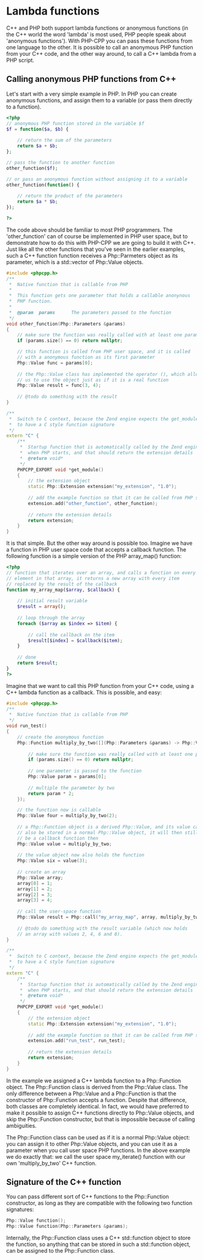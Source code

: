 # Lambda functions

C++ and PHP both support lambda functions or anonymous functions (in 
the C++ world the word 'lambda' is most used, PHP people speak about
'anonymous functions'). With PHP-CPP you can pass these functions 
from one language to the other. It is possible to call an anonymous 
PHP function from your C++ code, and the other way around, to call a C++
lambda from a PHP script.

## Calling anonymous PHP functions from C++

Let's start with a very simple example in PHP. In PHP you can create
anonymous functions, and assign them to a variable (or pass them
directly to a function).

```php
<?php
// anonymous PHP function stored in the variable $f
$f = function($a, $b) {
    
    // return the sum of the parameters
    return $a + $b;
};

// pass the function to another function
other_function($f);

// or pass an anonymous function without assigning it to a variable
other_function(function() {
    
    // return the product of the parameters
    return $a * $b;
});

?>
```

The code above should be familiar to most PHP programmers. The 
'other_function' can of course be implemented in PHP user space,
but to demonstrate how to do this with PHP-CPP we are going to
build it with C++. Just like all the other functions that you've
seen in the earlier examples, such a C++ function function receives 
a Php::Parmeters object as its parameter, which is a std::vector of 
Php::Value objects.

```cpp
#include <phpcpp.h>
/**
 *  Native function that is callable from PHP
 *
 *  This function gets one parameter that holds a callable anonynous
 *  PHP function.
 *
 *  @param  params      The parameters passed to the function
 */
void other_function(Php::Parameters &params)
{
    // make sure the function was really called with at least one parameter
    if (params.size() == 0) return nullptr;

    // this function is called from PHP user space, and it is called
    // with a anonymous function as its first parameter
    Php::Value func = params[0];
    
    // the Php::Value class has implemented the operator (), which allows
    // us to use the object just as if it is a real function
    Php::Value result = func(3, 4);
    
    // @todo do something with the result
}

/**
 *  Switch to C context, because the Zend engine expects the get_module()
 *  to have a C style function signature
 */
extern "C" {
    /**
     *  Startup function that is automatically called by the Zend engine
     *  when PHP starts, and that should return the extension details
     *  @return void*
     */
    PHPCPP_EXPORT void *get_module() 
    {
        // the extension object
        static Php::Extension extension("my_extension", "1.0");
        
        // add the example function so that it can be called from PHP scripts
        extension.add("other_function", other_function);
        
        // return the extension details
        return extension;
    }
}
```
It is that simple. But the other way around is possible too. Imagine
we have a function in PHP user space code that accepts a callback 
function. The following function is a simple version of the 
PHP array_map() function:

```php
<?php
// function that iterates over an array, and calls a function on every
// element in that array, it returns a new array with every item
// replaced by the result of the callback
function my_array_map($array, $callback) {
    
    // initial result variable
    $result = array();
    
    // loop through the array
    foreach ($array as $index => $item) {
        
        // call the callback on the item
        $result[$index] = $callback($item);
    }
    
    // done
    return $result;
}
?>
```

Imagine that we want to call this PHP function from your C++ code,
using a C++ lambda function as a callback. This is possible, and easy:

```cpp
#include <phpcpp.h>
/**
 *  Native function that is callable from PHP
 */
void run_test()
{
    // create the anonymous function
    Php::Function multiply_by_two([](Php::Parameters &params) -> Php::Value {
        
        // make sure the function was really called with at least one parameter
        if (params.size() == 0) return nullptr;
        
        // one parameter is passed to the function
        Php::Value param = params[0];
        
        // multiple the parameter by two
        return param * 2;
    });

    // the function now is callable
    Php::Value four = multiply_by_two(2);
    
    // a Php::Function object is a derived Php::Value, and its value can 
    // also be stored in a normal Php::Value object, it will then still 
    // be a callback function then
    Php::Value value = multiply_by_two;
    
    // the value object now also holds the function
    Php::Value six = value(3);
    
    // create an array
    Php::Value array;
    array[0] = 1;
    array[1] = 2;
    array[2] = 3;
    array[3] = 4;
    
    // call the user-space function
    Php::Value result = Php::call("my_array_map", array, multiply_by_two);
    
    // @todo do something with the result variable (which now holds
    // an array with values 2, 4, 6 and 8).
}

/**
 *  Switch to C context, because the Zend engine expects the get_module()
 *  to have a C style function signature
 */
extern "C" {
    /**
     *  Startup function that is automatically called by the Zend engine
     *  when PHP starts, and that should return the extension details
     *  @return void*
     */
    PHPCPP_EXPORT void *get_module() 
    {
        // the extension object
        static Php::Extension extension("my_extension", "1.0");
        
        // add the example function so that it can be called from PHP scripts
        extension.add("run_test", run_test);
        
        // return the extension details
        return extension;
    }
}
```
In the example we assigned a C++ lambda function to a Php::Function
object. The Php::Function class is derived from the Php::Value class.
The only difference between a Php::Value and a Php::Function is
that the constructor of Php::Function accepts a function. Despite 
that difference, both classes are completely identical. In fact, we 
would have preferred to make it possible to assign C++ functions 
directly to Php::Value objects, and skip the Php::Function 
constructor, but that is impossible because of calling ambiguities.

The Php::Function class can be used as if it is a normal Php::Value
object: you can assign it to other Php::Value objects, and you
can use it as a parameter when you call user space PHP functions.
In the above example we do exactly that: we call the user space
my_iterate() function with our own 'multiply_by_two' C++ function.

## Signature of the C++ function

You can pass different sort of C++ functions to the Php::Function
constructor, as long as they are compatible with the following two
function signatures:

```cpp
Php::Value function();
Php::Value function(Php::Parameters &params);
```

Internally, the Php::Function class uses a C++ std::function object 
to store the function, so anything that can be stored in such a 
std::function object, can be assigned to the Php::Function class.
